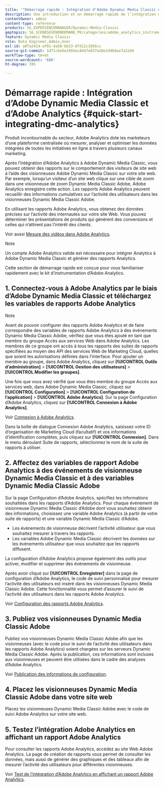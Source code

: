 ```yaml
---
title: '"Démarrage rapide : Intégration d’Adobe Dynamic Media Classic et d’Adobe Analytics"'
description: Une introduction et un démarrage rapide de l’intégration d’Adobe Dynamic Media Classic et d’Adobe Analytics pour vous aider à démarrer rapidement.
contentOwner: admin
content-type: reference
products: SG_EXPERIENCEMANAGER/Dynamic-Media-Classic
geptopics: SG_SCENESEVENONDEMAND_PK/categories/adobe_analytics_instrumentation_kit
feature: Dynamic Media Classic
role: Data Engineer,Admin,User
exl-id: a8fa2414-af01-4a58-bb33-dfd12c1056cc
source-git-commit: 1d71cbe6e2493ac8d47e837a20e194b6ae7a22d4
workflow-type: tm+mt
source-wordcount: '686'
ht-degree: 39%

---
```


# Démarrage rapide : Intégration d’Adobe Dynamic Media Classic et d’Adobe Analytics {#quick-start-integrating-dmc-analytics}

Produit incontournable du secteur, Adobe Analytics dote les marketeurs d’une plateforme centralisée où mesurer, analyser et optimiser les données intégrées de toutes les initiatives en ligne à travers plusieurs canaux marketing.

Après l’intégration d’Adobe Analytics à Adobe Dynamic Media Classic, vous pouvez obtenir des rapports sur le comportement des visiteurs de site web à l’aide des visionneuses Adobe Dynamic Media Classic sur votre site web. Par exemple, lorsqu’un visiteur d’un site web clique sur une cible de zoom dans une visionneuse de zoom Dynamic Media Classic Adobe, Adobe Analytics enregistre cette action. Les rapports Adobe Analytics peuvent recueillir des informations cumulatives sur l’activité des utilisateurs dans les visionneuses Dynamic Media Classic Adobe.

En utilisant les rapports Adobe Analytics, vous obtenez des données précises sur l’activité des internautes sur votre site Web. Vous pouvez déterminer les présentations de produits qui génèrent des conversions et celles qui n’attirent pas l’intérêt des clients.

Voir aussi [Mesure des vidéos dans Adobe Analytics](https://experienceleague.adobe.com/docs/media-analytics/using/media-overview.html).

>[!NOTE]
>
>Un compte Adobe Analytics valide est nécessaire pour intégrer Analytics à Adobe Dynamic Media Classic et générer des rapports Analytics.

Cette section de démarrage rapide est conçue pour vous familiariser rapidement avec le kit d’instrumentation d’Adobe Analytics. 

## 1. Connectez-vous à Adobe Analytics par le biais d’Adobe Dynamic Media Classic et téléchargez les variables de rapports Adobe Analytics

>[!NOTE]
>
>Avant de pouvoir configurer des rapports Adobe Analytics et de faire correspondre des variables de rapports Adobe Analytics à des événements Dynamic Media Classic Adobe, vérifiez que vous êtes ajouté en tant que membre du groupe Accès aux services Web dans Adobe Analytics. Les membres de ce groupe ont accès à tous les rapports des suites de rapports spécifiées au moyen des API des services Web de Marketing Cloud, quelles que soient les autorisations définies dans l’interface. Pour ajouter un membre au groupe, dans Adobe Analytics, cliquez sur **[!UICONTROL Outils d’administration]** > **[!UICONTROL Gestion des utilisateurs]** > **[!UICONTROL Modifier les groupes]**.

Une fois que vous avez vérifié que vous êtes membre du groupe Accès aux services web, dans Adobe Dynamic Media Classic, cliquez sur **[!UICONTROL Configuration]** > **[!UICONTROL Configuration de l’application]** > **[!UICONTROL Adobe Analytics]**. Sur la page Configuration d’Adobe Analytics, cliquez sur **[!UICONTROL Connexion à Adobe Analytics]**.

Voir [Connexion à Adobe Analytics](log-analytics.md#log_in_to_adobe_analytics).

Dans la boîte de dialogue Connexion Adobe Analytics, saisissez votre ID d’organisation de Marketing Cloud (facultatif) et vos informations d’identification complètes, puis cliquez sur **[!UICONTROL Connexion]**. Dans le menu déroulant Suite de rapports, sélectionnez le nom de la suite de rapports à utiliser.

## 2. Affectez des variables de rapport Adobe Analytics à des événements de visionneuse Dynamic Media Classic et à des variables Dynamic Media Classic Adobe

Sur la page Configuration d’Adobe Analytics, spécifiez les informations souhaitées dans les rapports d’Adobe Analytics. Pour chaque événement de visionneuse Dynamic Media Classic d’Adobe dont vous souhaitez obtenir des informations, choisissez une variable Adobe Analytics (à partir de votre suite de rapports) et une variable Dynamic Media Classic d’Adobe.

* Les événements de visionneuse décrivent l’activité utilisateur que vous souhaitez mesurer à travers les rapports.
* Les variables Adobe Dynamic Media Classic décrivent les données sur les événements utilisateur que vous souhaitez que les rapports diffusent.

La configuration d’Adobe Analytics propose également des outils pour activer, modifier et supprimer des événements de visionneuse.

Après avoir cliqué sur **[!UICONTROL Enregistrer]** dans la page de configuration d’Adobe Analytics, le code de suivi personnalisé pour mesurer l’activité des utilisateurs est inséré dans les visionneuses Dynamic Media Classic Adobe. Cette fonctionnalité vous permet d’assurer le suivi de l’activité des utilisateurs dans les rapports Adobe Analytics.

Voir [Configuration des rapports Adobe Analytics](configuring-analytics-reports.md#configuring_adobe_analytics_reports).

## 3. Publiez vos visionneuses Dynamic Media Classic Adobe

Publiez vos visionneuses Dynamic Media Classic Adobe afin que les visionneuses (avec le code pour le suivi de l’activité des utilisateurs dans les rapports Adobe Analytics) soient chargées sur les serveurs Dynamic Media Classic Adobe. Après la publication, ces informations sont incluses aux visionneuses et peuvent être utilisées dans le cadre des analyses d’Adobe Analytics.

Voir [Publication des informations de configuration](publishing-analytics-configuration-information.md#publishing_adobe_analytics_configuration_information).

## 4. Placez les visionneuses Dynamic Media Classic Adobe dans votre site web

Placez les visionneuses Dynamic Media Classic Adobe avec le code de suivi Adobe Analytics sur votre site web.

## 5. Testez l’intégration Adobe Analytics en affichant un rapport Adobe Analytics

Pour consulter les rapports Adobe Analytics, accédez au site Web Adobe Analytics. La page de création de rapports vous permet de consulter les données, mais aussi de générer des graphiques et des tableaux afin de mesurer l’activité des utilisateurs pour différentes visionneuses.

Voir [Test de l’intégration d’Adobe Analytics en affichant un rapport Adobe Analytics](testing-integration-viewing-analytics-report.md#testing_the_integration_by_viewing_an_adobe_analytics_report).
